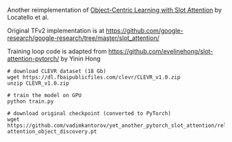 Another reimplementation of [Object-Centric Learning with Slot Attention](https://arxiv.org/abs/2006.15055) by Locatello et al.

Original TFv2 implementation is at https://github.com/google-research/google-research/tree/master/slot_attention/

Training loop code is adapted from https://github.com/evelinehong/slot-attention-pytorch/ by Yinin Hong

```shell
# download CLEVR dataset (18 Gb)
wget https://dl.fbaipublicfiles.com/clevr/CLEVR_v1.0.zip
unzip CLEVR_v1.0.zip

# train the model on GPU
python train.py

# download original checkpoint (converted to PyTorch)
wget https://github.com/vadimkantorov/yet_another_pytorch_slot_attention/releases/download/data/slot-attention_object_discovery.pt
```
